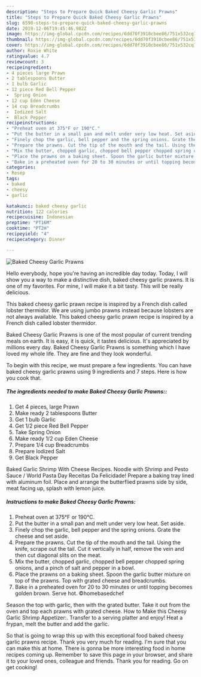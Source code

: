 ```yaml
---
description: "Steps to Prepare Quick Baked Cheesy Garlic Prawns"
title: "Steps to Prepare Quick Baked Cheesy Garlic Prawns"
slug: 6590-steps-to-prepare-quick-baked-cheesy-garlic-prawns
date: 2019-12-06T19:45:46.982Z
image: https://img-global.cpcdn.com/recipes/6dd70f3910cbee86/751x532cq70/baked-cheesy-garlic-prawns-recipe-main-photo.jpg
thumbnail: https://img-global.cpcdn.com/recipes/6dd70f3910cbee86/751x532cq70/baked-cheesy-garlic-prawns-recipe-main-photo.jpg
cover: https://img-global.cpcdn.com/recipes/6dd70f3910cbee86/751x532cq70/baked-cheesy-garlic-prawns-recipe-main-photo.jpg
author: Roxie White
ratingvalue: 4.7
reviewcount: 3
recipeingredient:
- 4 pieces large Prawn
- 2 tablespoons Butter
- 1 bulb Garlic
- 12 piece Red Bell Pepper
-  Spring Onion
- 12 cup Eden Cheese
- 14 cup Breadcrumbs
-  Iodized Salt
-  Black Pepper
recipeinstructions:
- "Preheat oven at 375°F or 190°C."
- "Put the butter in a small pan and melt under very low heat. Set aside."
- "Finely chop the garlic, bell pepper and the spring onions. Grate the cheese and set aside."
- "Prepare the prawns. Cut the tip of the mouth and the tail. Using the knife, scrape out the tail. Cut it vertically in half, remove the vein and then cut diagonal slits on the meat."
- "Mix the butter, chopped garlic, chopped bell pepper chopped spring onions, and a pinch of salt and pepper in a bowl."
- "Place the prawns on a baking sheet. Spoon the garlic butter mixture on top of the prawns. Top with grated cheese and breadcrumbs."
- "Bake in a preheated oven for 20 to 30 minutes or until topping becomes golden brown. Serve hot. ©homebasedchef"
categories:
- Resep
tags:
- baked
- cheesy
- garlic

katakunci: baked cheesy garlic
nutrition: 122 calories
recipecuisine: Indonesian
preptime: "PT16M"
cooktime: "PT2H"
recipeyield: "4"
recipecategory: Dinner

---
```



![Baked Cheesy Garlic Prawns](https://img-global.cpcdn.com/recipes/6dd70f3910cbee86/751x532cq70/baked-cheesy-garlic-prawns-recipe-main-photo.jpg)

Hello everybody, hope you're having an incredible day today. Today, I will show you a way to make a distinctive dish, baked cheesy garlic prawns. It is one of my favorites. For mine, I will make it a bit tasty. This will be really delicious.

This baked cheesy garlic prawn recipe is inspired by a French dish called lobster thermidor. We are using jumbo prawns instead because lobsters are not always available. This baked cheesy garlic prawn recipe is inspired by a French dish called lobster thermidor.

Baked Cheesy Garlic Prawns is one of the most popular of current trending meals on earth. It is easy, it is quick, it tastes delicious. It's appreciated by millions every day. Baked Cheesy Garlic Prawns is something which I have loved my whole life. They are fine and they look wonderful.


To begin with this recipe, we must prepare a few ingredients. You can have baked cheesy garlic prawns using 9 ingredients and 7 steps. Here is how you cook that.

##### The ingredients needed to make Baked Cheesy Garlic Prawns::

1. Get 4 pieces, large Prawn
1. Make ready 2 tablespoons Butter
1. Get 1 bulb Garlic
1. Get 1/2 piece Red Bell Pepper
1. Take  Spring Onion
1. Make ready 1/2 cup Eden Cheese
1. Prepare 1/4 cup Breadcrumbs
1. Prepare  Iodized Salt
1. Get  Black Pepper


Baked Garlic Shrimp With Cheese Recipes. Noodle with Shrimp and Pesto Sauce / World Pasta Day Receitas Da Felicidade! Prepare a baking tray lined with aluminum foil. Place and arrange the butterflied prawns side by side, meat facing up, splash with lemon juice. 

##### Instructions to make Baked Cheesy Garlic Prawns:

1. Preheat oven at 375°F or 190°C.
1. Put the butter in a small pan and melt under very low heat. Set aside.
1. Finely chop the garlic, bell pepper and the spring onions. Grate the cheese and set aside.
1. Prepare the prawns. Cut the tip of the mouth and the tail. Using the knife, scrape out the tail. Cut it vertically in half, remove the vein and then cut diagonal slits on the meat.
1. Mix the butter, chopped garlic, chopped bell pepper chopped spring onions, and a pinch of salt and pepper in a bowl.
1. Place the prawns on a baking sheet. Spoon the garlic butter mixture on top of the prawns. Top with grated cheese and breadcrumbs.
1. Bake in a preheated oven for 20 to 30 minutes or until topping becomes golden brown. Serve hot. ©homebasedchef


Season the top with garlic, then with the grated butter. Take it out from the oven and top each prawns with grated cheese. How to Make this Cheesy Garlic Shrimp Appetizer:. Transfer to a serving platter and enjoy! Heat a frypan, melt the butter and add the garlic. 

So that is going to wrap this up with this exceptional food baked cheesy garlic prawns recipe. Thank you very much for reading. I'm sure that you can make this at home. There is gonna be more interesting food in home recipes coming up. Remember to save this page in your browser, and share it to your loved ones, colleague and friends. Thank you for reading. Go on get cooking!
